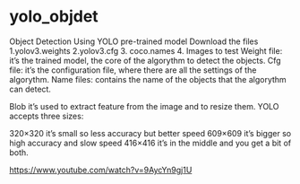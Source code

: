 # yolo_objdet

Object Detection Using YOLO pre-trained model
Download the files 1.yolov3.weights 2.yolov3.cfg 3. coco.names 4. Images to test
Weight file: it’s the trained model, the core of the algorythm to detect the objects.
Cfg file: it’s the configuration file, where there are all the settings of the algorythm.
Name files: contains the name of the objects that the algorythm can detect.

Blob it’s used to extract feature from the image and to resize them. YOLO accepts three sizes:

320×320 it’s small so less accuracy but better speed
609×609 it’s bigger so high accuracy and slow speed
416×416 it’s in the middle and you get a bit of both.

https://www.youtube.com/watch?v=9AycYn9gj1U
